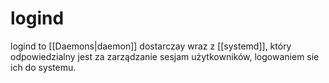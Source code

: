# logind
logind to [[Daemons|daemon]] dostarczay wraz z [[systemd]], który odpowiedzialny jest za zarządzanie sesjam użytkowników, logowaniem sie ich do systemu. 